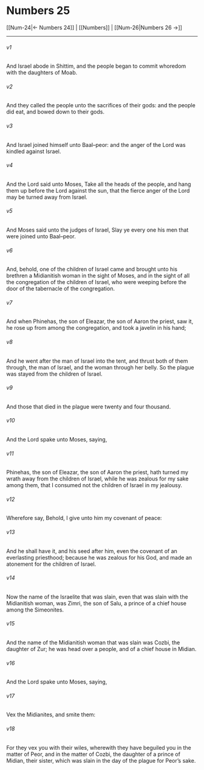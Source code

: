 # Numbers 25

[[Num-24|← Numbers 24]] | [[Numbers]] | [[Num-26|Numbers 26 →]]
***

###### v1
And Israel abode in Shittim, and the people began to commit whoredom with the daughters of Moab.
###### v2
And they called the people unto the sacrifices of their gods: and the people did eat, and bowed down to their gods.
###### v3
And Israel joined himself unto Baal–peor: and the anger of the Lord was kindled against Israel.
###### v4
And the Lord said unto Moses, Take all the heads of the people, and hang them up before the Lord against the sun, that the fierce anger of the Lord may be turned away from Israel.
###### v5
And Moses said unto the judges of Israel, Slay ye every one his men that were joined unto Baal–peor.
###### v6
And, behold, one of the children of Israel came and brought unto his brethren a Midianitish woman in the sight of Moses, and in the sight of all the congregation of the children of Israel, who were weeping before the door of the tabernacle of the congregation.
###### v7
And when Phinehas, the son of Eleazar, the son of Aaron the priest, saw it, he rose up from among the congregation, and took a javelin in his hand;
###### v8
And he went after the man of Israel into the tent, and thrust both of them through, the man of Israel, and the woman through her belly. So the plague was stayed from the children of Israel.
###### v9
And those that died in the plague were twenty and four thousand.
###### v10
And the Lord spake unto Moses, saying,
###### v11
Phinehas, the son of Eleazar, the son of Aaron the priest, hath turned my wrath away from the children of Israel, while he was zealous for my sake among them, that I consumed not the children of Israel in my jealousy.
###### v12
Wherefore say, Behold, I give unto him my covenant of peace:
###### v13
And he shall have it, and his seed after him, even the covenant of an everlasting priesthood; because he was zealous for his God, and made an atonement for the children of Israel.
###### v14
Now the name of the Israelite that was slain, even that was slain with the Midianitish woman, was Zimri, the son of Salu, a prince of a chief house among the Simeonites.
###### v15
And the name of the Midianitish woman that was slain was Cozbi, the daughter of Zur; he was head over a people, and of a chief house in Midian.
###### v16
And the Lord spake unto Moses, saying,
###### v17
Vex the Midianites, and smite them:
###### v18
For they vex you with their wiles, wherewith they have beguiled you in the matter of Peor, and in the matter of Cozbi, the daughter of a prince of Midian, their sister, which was slain in the day of the plague for Peor’s sake. 
